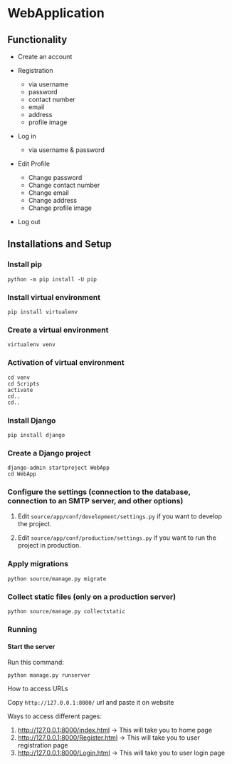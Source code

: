 # WebApplication
## Functionality

- Create an account 
- Registration
    - via username 
    - password
    - contact number
    - email
    - address
    - profile image
    
- Log in
    - via username & password
    
- Edit Profile
    - Change password
    - Change contact number
    - Change email
    - Change address
    - Change profile image

- Log out


## Installations and Setup

### Install pip

```
python -m pip install -U pip
```

### Install virtual environment

```
pip install virtualenv
```

### Create a virtual environment

```
virtualenv venv
```

### Activation of virtual environment

```
cd venv
cd Scripts 
activate
cd..
cd..
```
### Install Django

```
pip install django
```

### Create a Django project

```
django-admin startproject WebApp
cd WebApp
```

### Configure the settings (connection to the database, connection to an SMTP server, and other options)

1. Edit `source/app/conf/development/settings.py` if you want to develop the project.

2. Edit `source/app/conf/production/settings.py` if you want to run the project in production.

### Apply migrations

```
python source/manage.py migrate
```

### Collect static files (only on a production server)

```
python source/manage.py collectstatic
```

### Running

#### Start the server

Run this command:

```
python manage.py runserver
```

How to access URLs

Copy `http://127.0.0.1:8000/` url and paste it on website

Ways to access different pages: 

1. http://127.0.0.1:8000/index.html     -> This will take you to home page
2. http://127.0.0.1:8000/Register.html  -> This will take you to user registration page
3. http://127.0.0.1:8000/Login.html  -> This will take you to user login page

